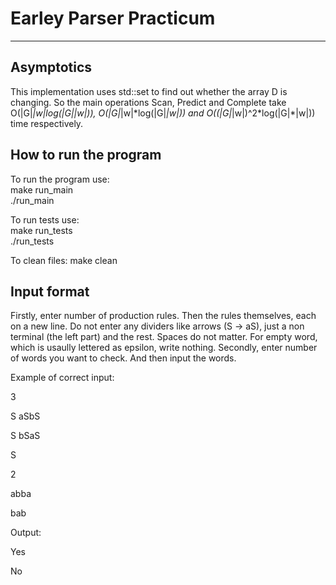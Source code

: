 # Earley Parser Practicum
***
## Asymptotics
This implementation uses std::set to find out whether the array D is changing. So the main operations Scan, Predict and Complete take O(|G|*|w|*log(|G|*|w|)), O(|G|*|w|\*log(|G|*|w|)) and O((|G|*|w|)^2\*log(|G|*|w|)) time respectively. 


## How to run the program
To run the program use:  
make run_main  
./run_main

To run tests use:  
make run_tests  
./run_tests

To clean files:
make clean


## Input format
Firstly, enter number of production rules. Then the rules themselves, each on a new line. Do not enter any dividers like arrows (S -> aS), just a non terminal (the left part) and the rest. Spaces do not matter. For empty word, which is usaully lettered as epsilon, write nothing.
Secondly, enter number of words you want to check. And then input the words.


Example of correct input:

3

S aSbS

S bSaS

S

2

abba

bab


Output:

Yes

No

